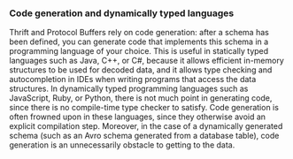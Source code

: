 ### Code generation and dynamically typed languages 
Thrift and Protocol Buffers rely on code generation: after a schema has been defined, you can
generate code that implements this schema in a programming language of your choice. This is useful
in statically typed languages such as Java, C++, or C#, because it allows efficient in-memory
structures to be used for decoded data, and it allows type checking and autocompletion in IDEs when
writing programs that access the data structures. 
In dynamically typed programming languages such as JavaScript, Ruby, or Python, there is not much
point in generating code, since there is no compile-time type checker to satisfy. Code generation is
often frowned upon in these languages, since they otherwise avoid an explicit compilation step.
Moreover, in the case of a dynamically generated schema (such as an Avro schema generated from a
database table), code generation is an unnecessarily obstacle to getting to the data.